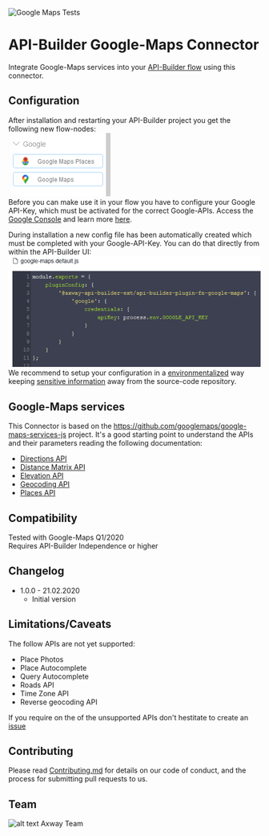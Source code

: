 ![Google Maps Tests](https://github.com/Axway-API-Builder-Ext/api-builder-extras/workflows/Google%20Maps%20Tests/badge.svg)

# API-Builder Google-Maps Connector

Integrate Google-Maps services into your [API-Builder flow][1] using this connector.

## Configuration

After installation and restarting your API-Builder project you get the following new flow-nodes:  
![Node][img1]   
Before you can make use it in your flow you have to configure your Google API-Key, which must be activated for the correct Google-APIs. Access the [Google Console][6] and learn more [here][7].  

During installation a new config file has been automatically created which must be completed with your Google-API-Key. You can do that directly from within the API-Builder UI:  
![Config][img3]  
We recommend to setup your configuration in a [environmentalized][4] way keeping [sensitive information][5] away from the source-code repository.

## Google-Maps services
This Connector is based on the https://github.com/googlemaps/google-maps-services-js project. It's a good starting point to understand the APIs and their parameters reading the following documentation:   

- [Directions API](https://developers.google.com/maps/documentation/directions/start)
- [Distance Matrix API](https://developers.google.com/maps/documentation/distance-matrix/start)
- [Elevation API](https://developers.google.com/maps/documentation/elevation/)
- [Geocoding API](https://developers.google.com/maps/documentation/geocoding/)
- [Places API](https://developers.google.com/places/web-service/)


## Compatibility
Tested with Google-Maps Q1/2020  
Requires API-Builder Independence or higher

## Changelog
- 1.0.0 - 21.02.2020
  - Initial version

## Limitations/Caveats
The follow APIs are not yet supported:
- Place Photos
- Place Autocomplete
- Query Autocomplete
- Roads API
- Time Zone API
- Reverse geocoding API

If you require on the of the unsupported APIs don't hestitate to create an [issue][3]

## Contributing

Please read [Contributing.md](https://github.com/Axway-API-Management-Plus/Common/blob/master/Contributing.md) for details on our code of conduct, and the process for submitting pull requests to us.  

## Team

![alt text][Axwaylogo] Axway Team

[Axwaylogo]: https://github.com/Axway-API-Management/Common/blob/master/img/AxwayLogoSmall.png  "Axway logo"

[1]: https://docs.axway.com/bundle/API_Builder_4x_allOS_en/page/api_builder_flows.html
[2]: https://docs.axway.com/bundle/API_Builder_4x_allOS_en/page/api_builder_getting_started_guide.html
[3]: https://github.com/Axway-API-Builder-Ext/api-builder-extras/issues
[4]: https://docs.axway.com/bundle/API_Builder_4x_allOS_en/page/environmentalization.html
[5]: https://docs.axway.com/bundle/API_Builder_4x_allOS_en/page/project_configuration.html#ProjectConfiguration-Configurationfiles
[6]: https://console.cloud.google.com
[7]: https://developers.google.com/maps/documentation/javascript/get-api-key

[img1]: imgs/google-maps-flownode.png
[img2]: imgs/google-maps-directions.png
[img3]: imgs/google-maps-config.png
